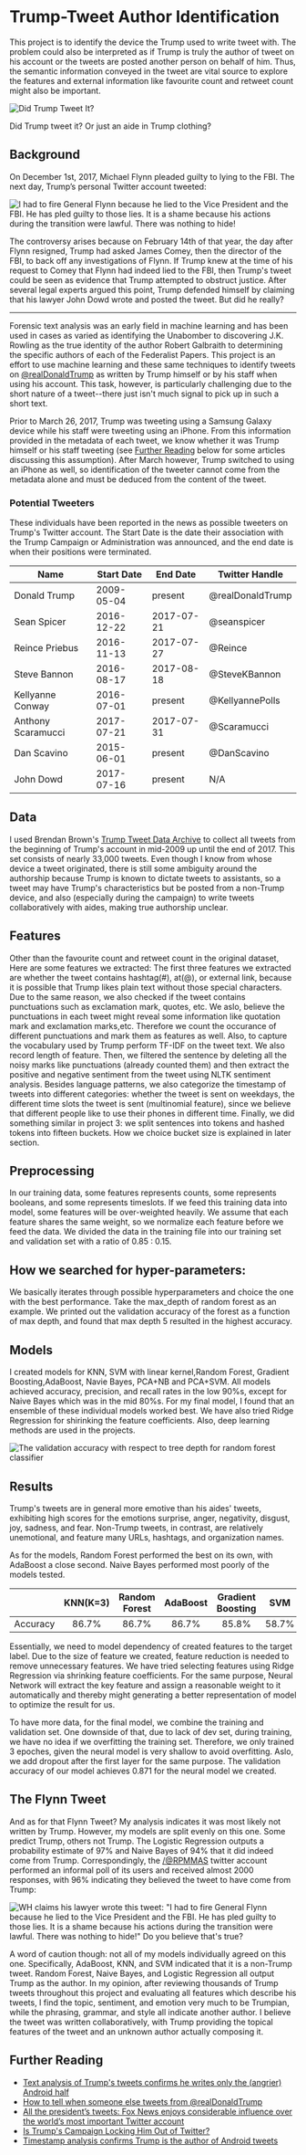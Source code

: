 # Trump-Tweet Author Identification

This project is to identify the device the Trump used to write tweet with. The problem could also be interpreted as if Trump is truly the author of tweet on his account or the tweets are posted another person on behalf of him. Thus, the semantic information conveyed in the tweet are vital source to explore the features and external information like favourite count and retweet count might also be important.

![Did Trump Tweet It?](images/trump_ticker.gif)

Did Trump tweet it? Or just an aide in Trump clothing?

## Background
On December 1st, 2017, Michael Flynn pleaded guilty to lying to the FBI. The next day, Trump’s personal Twitter account tweeted:

![I had to fire General Flynn because he lied to the Vice President and the FBI. He has pled guilty to those lies. It is a shame because his actions during the transition were lawful. There was nothing to hide!](images/flynn_tweet.png)

The controversy arises because on February 14th of that year, the day after Flynn resigned, Trump had asked James Comey, then the director of the FBI, to back off any investigations of Flynn. If Trump knew at the time of his request to Comey that Flynn had indeed lied to the FBI, then Trump's tweet could be seen as evidence that Trump attempted to obstruct justice. After several legal experts argued this point, Trump defended himself by claiming that his lawyer John Dowd wrote and posted the tweet. But did he really?

***

Forensic text analysis was an early field in machine learning and has been used in cases as varied as identifying the Unabomber to discovering J.K. Rowling as the true identity of the author Robert Galbraith to determining the specific authors of each of the Federalist Papers. This project is an effort to use machine learning and these same techniques to identify tweets on [@realDonaldTrump](https://twitter.com/realdonaldtrump) as written by Trump himself or by his staff when using his account. This task, however, is particularly challenging due to the short nature of a tweet--there just isn't much signal to pick up in such a short text.

Prior to March 26, 2017, Trump was tweeting using a Samsung Galaxy device while his staff were tweeting using an iPhone. From this information provided in the metadata of each tweet, we know whether it was Trump himself or his staff tweeting (see [Further Reading](#further-reading) below for some articles discussing this assumption). After March however, Trump switched to using an iPhone as well, so identification of the tweeter cannot come from the metadata alone and must be deduced from the content of the tweet.

### Potential Tweeters

These individuals have been reported in the news as possible tweeters on Trump's Twitter account. The Start Date is the date their association with the Trump Campaign or Administration was announced, and the end date is when their positions were terminated.

|Name|Start Date|End Date|Twitter Handle|
|----|----------|--------|--------------|
|Donald Trump|2009-05-04|present|@realDonaldTrump|
|Sean Spicer|2016-12-22|2017-07-21|@seanspicer|
|Reince Priebus|2016-11-13|2017-07-27|@Reince|
|Steve Bannon|2016-08-17|2017-08-18|@SteveKBannon|
|Kellyanne Conway|2016-07-01|present|@KellyannePolls|
|Anthony Scaramucci|2017-07-21|2017-07-31|@Scaramucci|
|Dan Scavino|2015-06-01|present|@DanScavino|
|John Dowd|2017-07-16|present|N/A|


## Data

I used Brendan Brown's [Trump Tweet Data Archive](https://github.com/bpb27/trump_tweet_data_archive) to collect all tweets from the beginning of Trump's account in mid-2009 up until the end of 2017. This set consists of nearly 33,000 tweets. Even though I know from whose device a tweet originated, there is still some ambiguity around the authorship because Trump is known to dictate tweets to assistants, so a tweet may have Trump's characteristics but be posted from a non-Trump device, and also (especially during the campaign) to write tweets collaboratively with aides, making true authorship unclear.

## Features
Other than the favourite count and retweet count in the original dataset, Here are some features
we extracted:
The first three features we extracted are whether the tweet contains hashtag(#), at(@), or
external link, because it is possible that Trump likes plain text without those special characters.
Due to the same reason, we also checked if the tweet contains punctuations such as
exclamation mark, quotes, etc. We aslo, believe the punctuations in each tweet might reveal
some information like quotation mark and exclamation marks,etc. Therefore we count the
occurance of different punctuations and mark them as features as well.
Also, to capture the vocabulary used by Trump perform TF-IDF on the tweet text. We also
record length of feature. Then, we filtered the sentence by deleting all the noisy marks like
punctuations (already counted them) and then extract the positive and negative sentiment from
the tweet using NLTK sentiment analysis.
Besides language patterns, we also categorize the timestamp of tweets into different categories:
whether the tweet is sent on weekdays, the different time slots the tweet is sent (multinomial
feature), since we believe that different people like to use their phones in different time.
Finally, we did something similar in project 3: we split sentences into tokens and hashed tokens
into fifteen buckets. How we choice bucket size is explained in later section.


## Preprocessing
In our training data, some features represents counts, some represents booleans, and some
represents timeslots. If we feed this training data into model, some features will be
over-weighted heavily. We assume that each feature shares the same weight, so we normalize
each feature before we feed the data. We divided the data in the training file into our training set
and validation set with a ratio of 0.85 : 0.15.

## How we searched for hyper-parameters:
We basically iterates through possible hyperparameters and choice the one with the best
performance. Take the max_depth of random forest as an example. We printed out the
validation accuracy of the forest as a function of max depth, and found that max depth 5
resulted in the highest accuracy.

## Models

I created models for KNN, SVM with linear kernel,Random Forest, Gradient Boosting,AdaBoost, Navie Bayes, PCA+NB and PCA+SVM. All models achieved accuracy, precision, and recall rates in the low 90%s, except for Naive Bayes which was in the mid 80%s. For my final model, I found that an ensemble of these individual models worked best.
We have also tried Ridge Regression for shirinking the feature coefficients.
Also, deep learning methods are used in the projects. 

![The validation accuracy with respect to tree depth for random forest classifier](images/opt.png)

## Results

Trump's tweets are in general more emotive than his aides' tweets, exhibiting high scores for the emotions surprise, anger, negativity, disgust, joy, sadness, and fear. Non-Trump tweets, in contrast, are relatively unemotional, and feature many URLs, hashtags, and organization names.

As for the models, Random Forest performed the best on its own, with AdaBoost a close second. Naive Bayes performed most poorly of the models tested.

|          |KNN(K=3)|Random Forest|AdaBoost|Gradient Boosting|SVM| PCA+SVM|Naive Bayes|NB+PCA| Deep Learning|
|---------|:--------------:|:-----------:|:-----------:|:-------------:|:-----------:|:------:|:---------:|:---------:|:--------:|
|Accuracy|86.7%|86.7%|86.7%|85.8%|58.7%|80.7%|55.04%|80.2%|87.2%|


Essentially, we need to model dependency of created features to the target label. Due to the
size of feature we created, feature reduction is needed to remove unnecessary features. We
have tried selecting features using Ridge Regression via shrinking feature coefficients. For the
same purpose, Neural Network will extract the key feature and assign a reasonable weight to it
automatically and thereby might generating a better representation of model to optimize the
result for us.

To have more data, for the final model, we combine the training and validation set. One
downside of that, due to lack of dev set, during training, we have no idea if we overfitting the
training set. Therefore, we only trained 3 epoches, given the neural model is very shallow to
avoid overfitting. Aslo, we add dropout after the first layer for the same purpose. The validation
accuracy of our model achieves 0.871 for the neural model we created.

## The Flynn Tweet

And as for that Flynn Tweet? My analysis indicates it was most likely not written by Trump. However, my models are split evenly on this one. Some predict Trump, others not Trump. The Logistic Regression outputs a probability estimate of 97% and Naive Bayes of 94% that it did indeed come from Trump. Correspondingly, the [/@RPMMAS](https://twitter.com/RPMMAS) twitter account performed an informal poll of its users and received almost 2000 responses, with 96% indicating they believed the tweet to have come from Trump:

![WH claims his lawyer wrote this tweet: "I had to fire General Flynn because he lied to the Vice President and the FBI. He has pled guilty to those lies. It is a shame because his actions during the transition were lawful. There was nothing to hide!" Do you believe that's true?](images/flynn_tweet_poll.png)

A word of caution though: not all of my models individually agreed on this one. Specifically, AdaBoost, KNN, and SVM indicated that it is a non-Trump tweet. Random Forest, Naive Bayes, and Logistic Regression all output Trump as the author. In my opinion, after reviewing thousands of Trump tweets throughout this project and evaluating all features which describe his tweets, I find the topic, sentiment, and emotion very much to be Trumpian, while the phrasing, grammar, and style all indicate another author. I believe the tweet was written collaboratively, with Trump providing the topical features of the tweet and an unknown author actually composing it.



## Further Reading

* [Text analysis of Trump's tweets confirms he writes only the (angrier) Android half](http://varianceexplained.org/r/trump-tweets/)
* [How to tell when someone else tweets from @realDonaldTrump](https://www.wired.com/story/tell-when-someone-else-tweets-from-realdonaldtrump/)
* [All the president’s tweets: Fox News enjoys considerable influence over the world’s most important Twitter account](https://www.economist.com/blogs/graphicdetail/2018/01/daily-chart-9)
* [Is Trump's Campaign Locking Him Out of Twitter?](https://www.theatlantic.com/politics/archive/2016/08/donald-trump-twitter-iphone-android/495239/)
* [Timestamp analysis confirms Trump is the author of Android tweets](http://didtrumptweetit.com/timestamp-analysis-trump-android-phone/)
